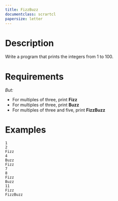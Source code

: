 ```yaml
---
title: FizzBuzz
documentclass: scrartcl
papersize: letter
---
```

# Description

Write a program that prints the integers from 1 to 100.

# Requirements

*But:*

- For multiples of three, print **Fizz**
- For multiples of three, print **Buzz**
- For multiples of three and five, print **FizzBuzz**

# Examples

```
1
2
Fizz
4
Buzz
Fizz
7
8
Fizz
Buzz
11
Fizz
FizzBuzz
```

